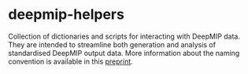 # deepmip-helpers
Collection of dictionaries and scripts for interacting with DeepMIP data. They are intended to streamline
both generation and analysis of standardised DeepMIP output data. More information about the naming convention
is available in this [preprint](https://sebsteinig.github.io/assets/pdf/DeepMIP-Eocene_model_database_descriptor.pdf).
